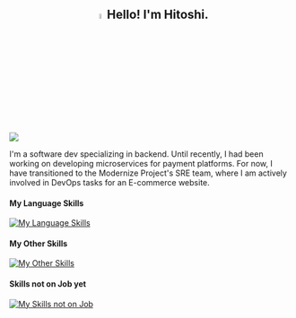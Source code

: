 <h2 align="center"><a href="https://www.gautamkrishnar.com/"><img src="https://media.giphy.com/media/hvRJCLFzcasrR4ia7z/giphy.gif" width="5%"></a>Hello! I'm Hitoshi.</h2>

[![](https://komarev.com/ghpvc/?username=hitoshi44)](https://github.com/antonkomarev/github-profile-views-counter)

I'm a software dev specializing in backend.
Until recently, I had been working on developing microservices for payment platforms. For now, I have transitioned to the Modernize Project's SRE team, where I am actively involved in DevOps tasks for an E-commerce website.

#### My Language Skills
[![My Language Skills](https://skillicons.dev/icons?i=go,python,js,bash)](https://skillicons.dev)
#### My Other Skills
[![My Other Skills](https://skillicons.dev/icons?i=linux,git,docker,kubernetes,,mysql,nginx,nodejs,aws)](https://skillicons.dev)
#### Skills not on Job yet
[![My Skills not on Job](https://skillicons.dev/icons?i=rust,nim,c)](https://skillicons.dev)
